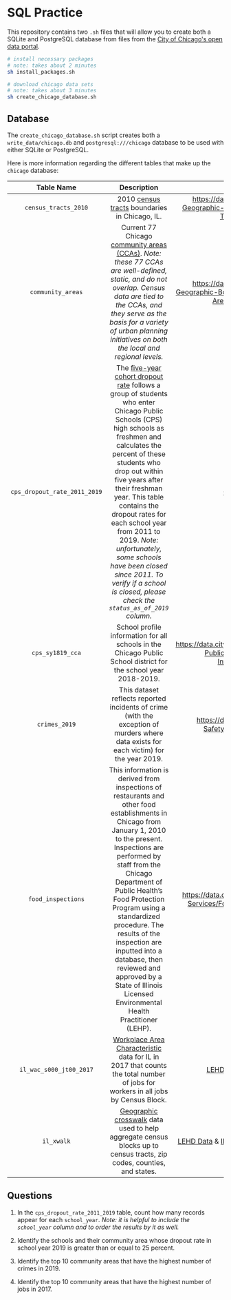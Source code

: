 # SQL Practice

This repository contains two `.sh` files that will allow you to create both
a SQLite and PostgreSQL database from files from the [City of Chicago's open data portal](https://data.cityofchicago.org/).

```bash
# install necessary packages
# note: takes about 2 minutes
sh install_packages.sh

# download chicago data sets
# note: takes about 3 minutes
sh create_chicago_database.sh
```

## Database

The `create_chicago_database.sh` script creates both a `write_data/chicago.db` and `postgresql:///chicago` database to be used with either SQLite or PostgreSQL.

Here is more information regarding the different tables that make up the `chicago` database:

| **Table Name** | **Description** | **Documentation** |
| :------------: | :-------------: | :---------------: |
| `census_tracts_2010` | 2010 [census tracts](https://libguides.lib.msu.edu/tracts) boundaries in Chicago, IL. | https://data.cityofchicago.org/Facilities-Geographic-Boundaries/Boundaries-Census-Tracts-2010/5jrd-6zik |
| `community_areas` | Current 77 Chicago [community areas (CCAs)](https://en.wikipedia.org/wiki/Community_areas_in_Chicago). _Note: these 77 CCAs are well-defined, static, and do not overlap. Census data are tied to the CCAs, and they serve as the basis for a variety of urban planning initiatives on both the local and regional levels._ | https://data.cityofchicago.org/Facilities-Geographic-Boundaries/Boundaries-Community-Areas-current-/cauq-8yn6 |
| `cps_dropout_rate_2011_2019` | The [five-year cohort dropout rate](https://cps.edu/Performance/Documents/DataFiles/FiveYearDropoutFactSheet.pdf) follows a group of students who enter Chicago Public Schools (CPS) high schools as freshmen and calculates the percent of these students who drop out within five years after their freshman year. This table contains the dropout rates for each school year from 2011 to 2019. _Note: unfortunately, some schools have been closed since 2011. To verify if a school is closed, please check the `status_as_of_2019` column._ | [CPS Data](https://cps.edu/SchoolData/Pages/SchoolData.aspx) and [Source](https://cps.edu/Performance/Documents/DataFiles/Metrics_CohortGraduationDropoutAdjusted_SchoolLevel_2011to2019.xls)|
| `cps_sy1819_cca` | School profile information for all schools in the Chicago Public School district for the school year 2018-2019. | https://data.cityofchicago.org/Education/Chicago-Public-Schools-School-Profile-Information-/kh4r-387c |
| `crimes_2019` | This dataset reflects reported incidents of crime (with the exception of murders where data exists for each victim) for the year 2019. | https://data.cityofchicago.org/Public-Safety/Crimes-2019/w98m-zvie |
| `food_inspections` | This information is derived from inspections of restaurants and other food establishments in Chicago from January 1, 2010 to the present. Inspections are performed by staff from the Chicago Department of Public Health’s Food Protection Program using a standardized procedure. The results of the inspection are inputted into a database, then reviewed and approved by a State of Illinois Licensed Environmental Health Practitioner (LEHP). | https://data.cityofchicago.org/Health-Human-Services/Food-Inspections/4ijn-s7e5/data |
| `il_wac_s000_jt00_2017` | [Workplace Area Characteristic](https://lehd.ces.census.gov/data/lodes/LODES7/LODESTechDoc7.4.pdf) data for IL in 2017 that counts the total number of jobs for workers in all jobs by Census Block. | [LEHD Data](https://lehd.ces.census.gov/data/) & [IL 2017 WAC Data](https://lehd.ces.census.gov/data/lodes/LODES7/il/wac/il_wac_S000_JT00_2017.csv.gz) |
| `il_xwalk` | [Geographic crosswalk](https://lehd.ces.census.gov/data/lodes/LODES7/LODESTechDoc7.4.pdf) data used to help aggregate census blocks up to census tracts, zip codes, counties, and states. | [LEHD Data](https://lehd.ces.census.gov/data/) & [IL 2017 Geographic Crosswalk Data](https://lehd.ces.census.gov/data/lodes/LODES7/il/il_xwalk.csv.gz) |

## Questions

1. In the `cps_dropout_rate_2011_2019` table, count how many records appear for each `school_year`. _Note: it is helpful to include the `school_year` column and to order the results by it as well._

2. Identify the schools and their community area whose dropout rate in school year 2019 is greater than or equal to 25 percent.

3. Identify the top 10 community areas that have the highest number of crimes in 2019.

4. Identify the top 10 community areas that have the highest number of jobs in 2017.



